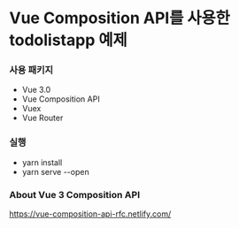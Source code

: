 # Vue Composition API를 사용한 todolistapp 예제

### 사용 패키지
* Vue 3.0
* Vue Composition API
* Vuex
* Vue Router

### 실행
* yarn install
* yarn serve --open
 
### About Vue 3 Composition API
https://vue-composition-api-rfc.netlify.com/


